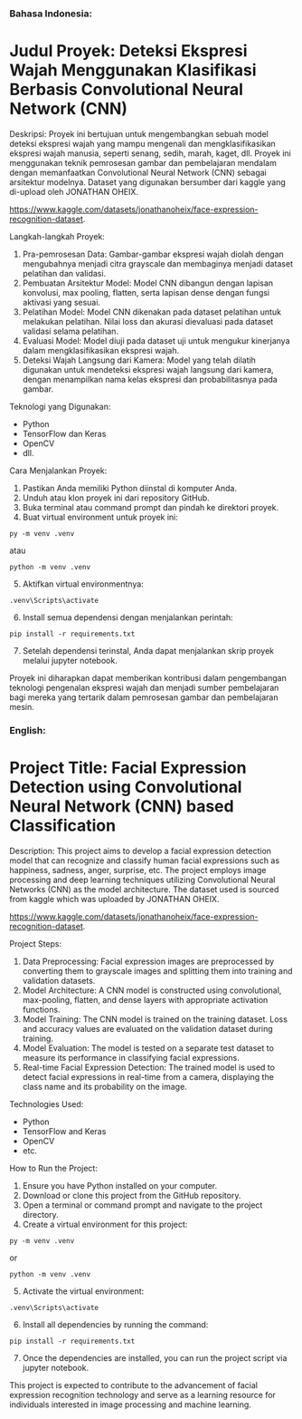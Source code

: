 ### Bahasa Indonesia:
# Judul Proyek: Deteksi Ekspresi Wajah Menggunakan Klasifikasi Berbasis Convolutional Neural Network (CNN)

Deskripsi:
Proyek ini bertujuan untuk mengembangkan sebuah model deteksi ekspresi wajah yang mampu mengenali dan mengklasifikasikan ekspresi wajah manusia, seperti senang, sedih, marah, kaget, dll. Proyek ini menggunakan teknik pemrosesan gambar dan pembelajaran mendalam dengan memanfaatkan Convolutional Neural Network (CNN) sebagai arsitektur modelnya. Dataset yang digunakan bersumber dari kaggle yang di-upload oleh JONATHAN OHEIX.

https://www.kaggle.com/datasets/jonathanoheix/face-expression-recognition-dataset.

Langkah-langkah Proyek:
1. Pra-pemrosesan Data: Gambar-gambar ekspresi wajah diolah dengan mengubahnya menjadi citra grayscale dan membaginya menjadi dataset pelatihan dan validasi.
2. Pembuatan Arsitektur Model: Model CNN dibangun dengan lapisan konvolusi, max pooling, flatten, serta lapisan dense dengan fungsi aktivasi yang sesuai.
3. Pelatihan Model: Model CNN dikenakan pada dataset pelatihan untuk melakukan pelatihan. Nilai loss dan akurasi dievaluasi pada dataset validasi selama pelatihan.
4. Evaluasi Model: Model diuji pada dataset uji untuk mengukur kinerjanya dalam mengklasifikasikan ekspresi wajah.
5. Deteksi Wajah Langsung dari Kamera: Model yang telah dilatih digunakan untuk mendeteksi ekspresi wajah langsung dari kamera, dengan menampilkan nama kelas ekspresi dan probabilitasnya pada gambar.

Teknologi yang Digunakan:
- Python
- TensorFlow dan Keras
- OpenCV
- dll.

Cara Menjalankan Proyek:
1. Pastikan Anda memiliki Python diinstal di komputer Anda.
2. Unduh atau klon proyek ini dari repository GitHub.
3. Buka terminal atau command prompt dan pindah ke direktori proyek.
4. Buat virtual environment untuk proyek ini:
```
py -m venv .venv
```
atau
```
python -m venv .venv
```
5. Aktifkan virtual environmentnya:
```
.venv\Scripts\activate
```
6. Install semua dependensi dengan menjalankan perintah:
```
pip install -r requirements.txt
```
7. Setelah dependensi terinstal, Anda dapat menjalankan skrip proyek melalui jupyter notebook.

Proyek ini diharapkan dapat memberikan kontribusi dalam pengembangan teknologi pengenalan ekspresi wajah dan menjadi sumber pembelajaran bagi mereka yang tertarik dalam pemrosesan gambar dan pembelajaran mesin.


### English:
# Project Title: Facial Expression Detection using Convolutional Neural Network (CNN) based Classification

Description:
This project aims to develop a facial expression detection model that can recognize and classify human facial expressions such as happiness, sadness, anger, surprise, etc. The project employs image processing and deep learning techniques utilizing Convolutional Neural Networks (CNN) as the model architecture. The dataset used is sourced from kaggle which was uploaded by JONATHAN OHEIX.

https://www.kaggle.com/datasets/jonathanoheix/face-expression-recognition-dataset.

Project Steps:
1. Data Preprocessing: Facial expression images are preprocessed by converting them to grayscale images and splitting them into training and validation datasets.
2. Model Architecture: A CNN model is constructed using convolutional, max-pooling, flatten, and dense layers with appropriate activation functions.
3. Model Training: The CNN model is trained on the training dataset. Loss and accuracy values are evaluated on the validation dataset during training.
4. Model Evaluation: The model is tested on a separate test dataset to measure its performance in classifying facial expressions.
5. Real-time Facial Expression Detection: The trained model is used to detect facial expressions in real-time from a camera, displaying the class name and its probability on the image.

Technologies Used:
- Python
- TensorFlow and Keras
- OpenCV
- etc.

How to Run the Project:
1. Ensure you have Python installed on your computer.
2. Download or clone this project from the GitHub repository.
3. Open a terminal or command prompt and navigate to the project directory.
4. Create a virtual environment for this project:
```
py -m venv .venv
```
or
```
python -m venv .venv
```
5. Activate the virtual environment:
```
.venv\Scripts\activate
```
6. Install all dependencies by running the command:
```
pip install -r requirements.txt
```
7. Once the dependencies are installed, you can run the project script via jupyter notebook.

This project is expected to contribute to the advancement of facial expression recognition technology and serve as a learning resource for individuals interested in image processing and machine learning.
